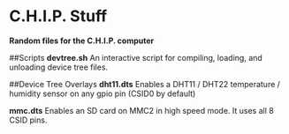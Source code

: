 # C.H.I.P. Stuff
**Random files for the C.H.I.P. computer**

##Scripts
**devtree.sh**
An interactive script for compiling, loading, and unloading device tree files.

##Device Tree Overlays
**dht11.dts**
Enables a DHT11 / DHT22 temperature / humidity sensor on any gpio pin (CSID0 by default)

**mmc.dts**
Enables an SD card on MMC2 in high speed mode. It uses all 8 CSID pins.


